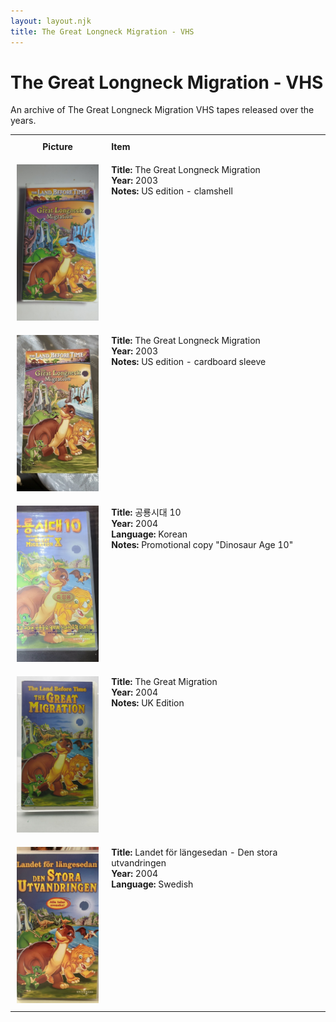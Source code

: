 ```yaml
---
layout: layout.njk
title: The Great Longneck Migration - VHS
---
```


# The Great Longneck Migration - VHS

An archive of The Great Longneck Migration VHS tapes released over the years.

<div class="table-wrapper">
  <div class="responsive-row">
<table>
  <tr>
    <th style="width:20%; vertical-align:top; padding:10px;">
      <strong>Picture</strong>
    </th>
    <th style="text-align: left; padding:10px;">
      <strong>Item</strong>
    </th>
  </tr>

<tr>
    <td style="width:30%; text-align: center; vertical-align:top; padding:10px;">
      <a href="/images/media/vhs/10/lbt10-US-clamshell.jpg" data-lightbox="books" data-title="The Great Longneck Migration">
        <div class="img-box">
          <img loading="lazy" src="/images/media/vhs/10/lbt10-US-clamshell.jpg" alt="The Great Longneck Migration" style="height:250px; object-fit:cover;" />
        </div>
      </a>
    </td>
    <td style="vertical-align:top; padding:10px;">
      <strong>Title:</strong> The Great Longneck Migration<br/>
      <strong>Year:</strong> 2003<br/>
      <strong>Notes:</strong> US edition - clamshell<br/>
    </td>
  </tr>


<tr>
    <td style="width:30%; text-align: center; vertical-align:top; padding:10px;">
      <a href="/images/media/vhs/10/lbt10-US-sleeve.jpg" data-lightbox="books" data-title="The Great Longneck Migration">
        <div class="img-box">
          <img loading="lazy" src="/images/media/vhs/10/lbt10-US-sleeve.jpg" alt="The Great Longneck Migration" style="height:250px; object-fit:cover;" />
        </div>
      </a>
    </td>
    <td style="vertical-align:top; padding:10px;">
      <strong>Title:</strong> The Great Longneck Migration<br/>
      <strong>Year:</strong> 2003<br/>
      <strong>Notes:</strong> US edition - cardboard sleeve<br/>
    </td>
  </tr>

  <tr>
    <td style="width:30%; text-align: center; vertical-align:top; padding:10px;">
      <a href="/images/media/vhs/10/lbt10-KO.jpg" data-lightbox="books" data-title="The Great Longneck Migration">
        <div class="img-box">
          <img loading="lazy" src="/images/media/vhs/10/lbt10-KO.jpg" alt="The Great Longneck Migration" style="height:250px; object-fit:cover;" />
        </div>
      </a>
    </td>
    <td style="vertical-align:top; padding:10px;">
      <strong>Title:</strong> 공룡시대 10<br/>
      <strong>Year:</strong> 2004<br/>
      <strong>Language:</strong> Korean<br/>
      <strong>Notes:</strong> Promotional copy "Dinosaur Age 10"<br/>
    </td>
  </tr>

<tr>
    <td style="width:30%; text-align: center; vertical-align:top; padding:10px;">
      <a href="/images/media/vhs/10/lbt10-UK-clamshell.jpg" data-lightbox="books" data-title="The Great Migration">
        <div class="img-box">
          <img loading="lazy" src="/images/media/vhs/10/lbt10-UK-clamshell.jpg" alt="The Great Migration" style="height:250px; object-fit:cover;" />
        </div>
      </a>
    </td>
    <td style="vertical-align:top; padding:10px;">
      <strong>Title:</strong> The Great Migration<br/>
      <strong>Year:</strong> 2004<br/>
      <strong>Notes:</strong> UK Edition<br/>
    </td>
  </tr>

  <tr>
    <td style="width:30%; text-align: center; vertical-align:top; padding:10px;">
      <a href="/images/media/vhs/10/lbt10-SV.jpg" data-lightbox="books" data-title="Landet för längesedan - Den stora utvandringen">
        <div class="img-box">
          <img loading="lazy" src="/images/media/vhs/10/lbt10-SV.jpg" alt="Landet för längesedan - Den stora utvandringen" style="height:250px; object-fit:cover;" />
        </div>
      </a>
    </td>
    <td style="vertical-align:top; padding:10px;">
      <strong>Title:</strong> Landet för längesedan - Den stora utvandringen<br/>
      <strong>Year:</strong> 2004<br/>
      <strong>Language:</strong> Swedish<br/>
    </td>
  </tr>



</table>
</div>
</div>